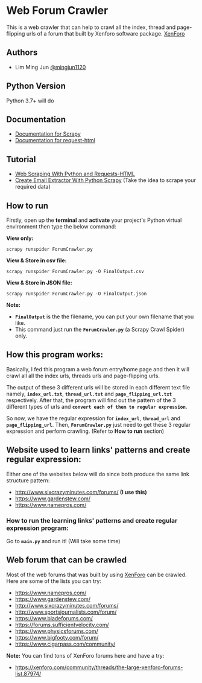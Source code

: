 
# Web Forum Crawler
This is a web crawler that can help to crawl all the index, thread and page-flipping urls of a forum that built by Xenforo software package. [XenForo](https://xenforo.com/)
## Authors

- Lim Ming Jun [@mingjun1120](https://www.github.com/mingjun1120)

  
## Python Version

Python 3.7+ will do

  
## Documentation

- [Documentation for Scrapy](https://docs.scrapy.org/en/latest/)
- [Documentation for request-html](https://docs.python-requests.org/projects/requests-html/en/latest/)

## Tutorial
- [Web Scraping With Python and Requests-HTML](https://www.jcchouinard.com/web-scraping-with-python-and-requests-html/)
- [Create Email Extractor With Python Scrapy](https://youtu.be/nRZ2q83AG4g) (Take the idea to scrape your required data)

  
## How to run

Firstly, open up the **terminal** and **activate** your project's Python virtual environment then type the below command:

**View only:**
```
scrapy runspider ForumCrawler.py
```

**View & Store in csv file:**
```
scrapy runspider ForumCrawler.py -O FinalOutput.csv
```

**View & Store in JSON file:**
```
scrapy runspider ForumCrawler.py -O FinalOutput.json
```

**Note:** 
- **`FinalOutput`** is the the filename, you can put your own filename that you like.
- This command just run the **`ForumCrawler.py`** (a Scrapy Crawl Spider) only.

## How this program works:
Basically, I fed this program a web forum entry/home page and then it will crawl all all the index urls, threads urls and page-flipping urls. 

The output of these 3 different urls will be stored in each different text file namely, **`index_url.txt`**, **`thread_url.txt`** and **`page_flipping_url.txt`**
respectively. After that, the program will find out the pattern of the 3 different types of urls and **`convert each of them to regular expression`**.

So now, we have the regular expression for **`index_url`**, **`thread_url`** and **`page_flipping_url`**. Then, **`ForumCrawler.py`** just need to get 
these 3 regular expression and perform crawling.
(Refer to **How to run** section)

## Website used to learn links' patterns and create regular expression:
Either one of the websites below will do since both produce the same link structure pattern:
- http://www.sixcrazyminutes.com/forums/ **(I use this)**
- https://www.gardenstew.com/
- https://www.namepros.com/

### How to run the learning links' patterns and create regular expression program:
Go to **`main.py`** and run it! (Will take some time)

## Web forum that can be crawled
Most of the web forums that was built by using [XenForo](https://xenforo.com/) can be crawled. Here are some of the lists you can try:

- https://www.namepros.com/
- https://www.gardenstew.com/
- http://www.sixcrazyminutes.com/forums/
- http://www.sportsjournalists.com/forum/
- https://www.bladeforums.com/
- https://forums.sufficientvelocity.com/
- https://www.physicsforums.com/
- https://www.bigfooty.com/forum/
- https://www.cigarpass.com/community/

**Note:** 
You can find tons of XenForo forums here and have a try:
- https://xenforo.com/community/threads/the-large-xenforo-forums-list.87974/
